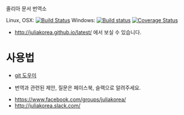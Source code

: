 줄리아 문서 번역소

Linux, OSX: [![Build Status](https://api.travis-ci.org/juliakorea/doc.svg?branch=master)](https://travis-ci.org/juliakorea/doc)
Windows: [![Build status](https://ci.appveyor.com/api/projects/status/m4pdut3nhvdu3unw?svg=true)](https://ci.appveyor.com/project/wookay/doc)
[![Coverage Status](https://coveralls.io/repos/juliakorea/doc/badge.svg?branch=master&service=github)](https://coveralls.io/github/juliakorea/doc?branch=master)

 * http://juliakorea.github.io/latest/ 에서 보실 수 있습니다.


# 사용법
* [git 도우미](https://github.com/juliakorea/doc/wiki/git)

* 번역과 관련된 제안, 질문은 페이스북, 슬랙으로 알려주세요.
 - https://www.facebook.com/groups/juliakorea/
 - http://juliakorea.slack.com/
